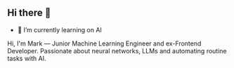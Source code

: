 ## Hi there 👋
- 🌱 I’m currently learning on AI

Hi, I'm Mark — Junior Machine Learning Engineer and ex-Frontend Developer.
Passionate about neural networks, LLMs and automating routine tasks with AI.
<!--
**Aqvafor-AI/Aqvafor-AI** is a ✨ _special_ ✨ repository because its `README.md` (this file) appears on your GitHub profile.

Here are some ideas to get you started:

- 🔭 I’m currently working on ...
- 🌱 I’m currently learning ...
- 👯 I’m looking to collaborate on ...
- 🤔 I’m looking for help with ...
- 💬 Ask me about ...
- 📫 How to reach me: ...
- 😄 Pronouns: ...
- ⚡ Fun fact: ...
-->
